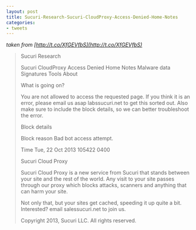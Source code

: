 ```yaml
---
layout: post
title: Sucuri-Research-Sucuri-CloudProxy-Access-Denied-Home-Notes
categories:
- tweets
---
```

*taken from [http://t.co/XfGEVfbS](http://t.co/XfGEVfbS)*
>Sucuri Research
>
>Sucuri CloudProxy  Access Denied Home  Notes  Malware data  Signatures  Tools  About
>
>What is going on?
>
>You are not allowed to access the requested page. If you think it is an error, please email us asap labssucuri.net to get this sorted out. Also make sure to include the block details, so we can better troubleshoot the error.
>
>Block details
>
>Block reason Bad bot access attempt.
>
>Time Tue, 22 Oct 2013 105422 0400
>
>Sucuri Cloud Proxy
>
>Sucuri Cloud Proxy is a new service from Sucuri that stands between your site and the rest of the world. Any visit to your site passes through our proxy which blocks attacks, scanners and anything that can harm your site.
>
>Not only that, but your sites get cached, speeding it up quite a bit. Interested? email salessucuri.net to join us.
>
>Copyright  2013, Sucuri LLC. All rights reserved.
>
>